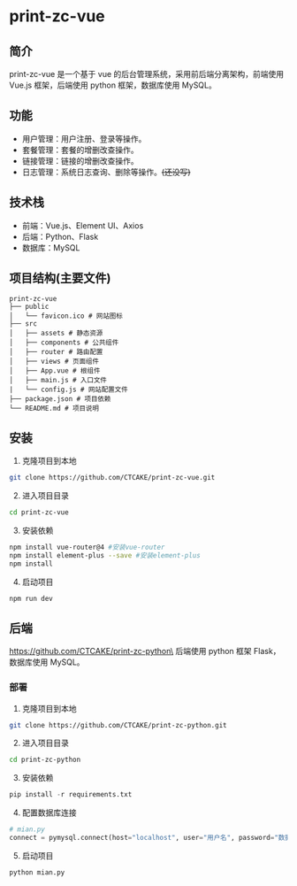 # print-zc-vue

## 简介

print-zc-vue 是一个基于 vue 的后台管理系统，采用前后端分离架构，前端使用 Vue.js 框架，后端使用 python 框架，数据库使用 MySQL。

## 功能

- 用户管理：用户注册、登录等操作。
- 套餐管理：套餐的增删改查操作。
- 链接管理：链接的增删改查操作。
- 日志管理：系统日志查询、删除等操作。~~(还没写)~~

## 技术栈

- 前端：Vue.js、Element UI、Axios
- 后端：Python、Flask
- 数据库：MySQL

## 项目结构(主要文件)

```
print-zc-vue
├── public
│   └── favicon.ico # 网站图标
├── src
│   ├── assets # 静态资源
│   ├── components # 公共组件
│   ├── router # 路由配置
│   ├── views # 页面组件
│   ├── App.vue # 根组件
│   ├── main.js # 入口文件
|   └── config.js # 网站配置文件
├── package.json # 项目依赖
└── README.md # 项目说明
```

## 安装

1. 克隆项目到本地

```bash
git clone https://github.com/CTCAKE/print-zc-vue.git
```

2. 进入项目目录

```bash
cd print-zc-vue
```

3. 安装依赖

```bash
npm install vue-router@4 #安装vue-router
npm install element-plus --save #安装element-plus
npm install
```

4. 启动项目

```bash
npm run dev
```

## 后端
https://github.com/CTCAKE/print-zc-python\
后端使用 python 框架 Flask，数据库使用 MySQL。

### 部署

1. 克隆项目到本地

```bash
git clone https://github.com/CTCAKE/print-zc-python.git
```

2. 进入项目目录

```bash
cd print-zc-python
```

3. 安装依赖

```python
pip install -r requirements.txt
```

4. 配置数据库连接

```python
# mian.py
connect = pymysql.connect(host="localhost", user="用户名", password="数据库密码", database="数据库名")
```

5. 启动项目

```python
python mian.py
```